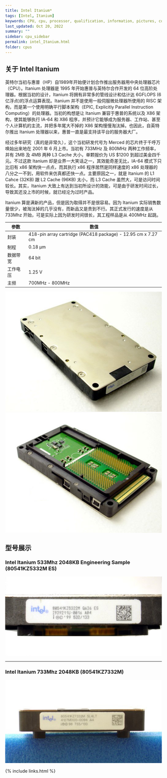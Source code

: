 ```yaml
---
title: Intel Itanium*
tags: [Intel, Itanium]
keywords: CPU, cpu, processor, qualification, information, pictures, core, frequency, chip packaging, packaging, cpu info, x86, collection, amd, cyrix, harris, ibm, idt, iit, intel, motorola, nec, sgs, sgs-thomson, siemens, ST, signetics, mhs, ti, texas instruments, ulsi, umc, weitek, zilog, 3002, 4004, 4040, 8008, 808x, 8085, 8088, 8086, 80188, 80186, 80286, 286, 80386, 386, i386, Am386, 386sx, 386dx, 486, i486, 586, 486sx, 486dx, overdrive, 487, pentium, 586, 5x86, 386dlc, 386slc, 486dx2, mmx, ppro, pentium-pro, pro, athlon, duron, z80, dirk oppelt, dirk, oppelt, engineering, sample, samples, RapidCAD, Itanium
last_updated: Oct 20, 2022
summary: ""
sidebar: cpu_sidebar
permalink: intel_Itanium.html
folder: cpus
---
```


## 关于 Intel Itanium

英特尔当初与惠普（HP）自1989年开始便计划合作推出服务器用中央处理器芯片（CPU）。Itanium 处理器是 1995 年开始惠普与英特尔合作开发的 64 位高阶处理器。根据当初的设计，Itanium 将拥有非常多的管线设计和估计达 6GFLOPS (6 亿浮点)的浮点运算表现。Itanium 并不是使用一般伺服微处理器所使用的 RISC 架构，而是第一个使用明确平行脚本架构（EPIC, Explicitly Parallel Instruction Computing）的处理器。当初的构想是让 Itanium 兼容于惠普的系统以及 X86 架构，使其能够执行 IA-64 和 X86 程序，并预计它能够成为服务器、工作站、甚至个人计算机的主流，并把多年尾大不掉的 X86 架构慢慢淘汰掉。也因此，自英特尔推出 Itanium 处理器以来，惠普一直是最支持该平台的服务器大厂。

经过多年研究（真的是非常久），这个当初研发代号为 Merced 的芯片终于千呼万唤始出来地在 2001 年 6 月上市。当初有 733MHz 及 800MHz 两种工作频率，并有 2MB 及 4MB 两种 L3 Cache 大小，单颗报价为 US $1200 到超过美金四千元。不过这款 Itanium 却是业界一大笑话之一，其效能奇差无比，IA-64 模式下只比旧有 x86 架构快一点点，而其执行 x86 程序居然是同样速度的 x86 处理器的八分之一不到，用软件来仿真都还快一点。主要原因之一，就是 Itanium 的 L1 Cahce (32KB) 跟 L2 Cache (96KB) 太小，而 L3 Cache 虽然大，可是访问时间较长。其实，Itanium 大致上有达到当初所设计的效能，可是由于研发时间过长，导致其还没上市的时候，就已经沦为过时产品。

Itanium 算是满新的产品，但是因为取得并不是很容易。因为 Itanium 实际销售数量很少，被淘汰掉的几乎没有，而新品又是贵到不行。其正式发行的速度是从 733Mhz 开始，可是实际上因为研发时间很长，其工程样品是从 400MHz 起跳。

| 参数 | 数值 |
| ------ | ------ |
| 封装 | 418-pin array cartridge (PAC418 package) - 12.95 cm x 7.27 cm |
| 制程 | 0.18 μm |
| 数据带宽 | 64 bit |
| 工作电压 | 1.25 V |
| 主频 | 700MHz - 800MHz |

![Intel Itanium](/images/cpus/Intel/Itanium-a.jpg)
![Intel Itanium](/images/cpus/Intel/Itanium-b.jpg)


## 型号展示

### Intel Itanium 533Mhz 2048KB Engineering Sample (80541KZ5332M ES)

![Intel RapidCAD](/images/cpus/Intel/Itanium_80541KZ5332M.jpg)

---------

### Intel Itanium 733Mhz 2048KB (80541KZ7332M) 

![Intel RapidCAD](/images/cpus/Intel/Itanium_80541KZ7332M.jpg)

{% include links.html %}

